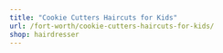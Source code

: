 ```yaml
---
title: "Cookie Cutters Haircuts for Kids"
url: /fort-worth/cookie-cutters-haircuts-for-kids/
shop: hairdresser
---
```

